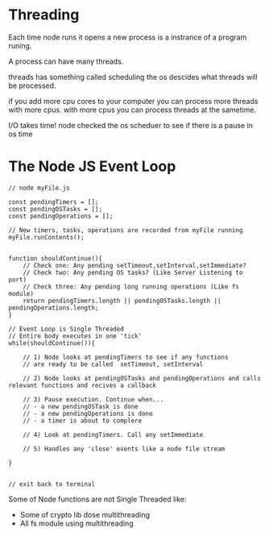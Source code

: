 # Threading 

Each time node runs it opens a new process is a instrance of a 
program runing. 

A process can have many threads. 

threads has something called scheduling 
the os descides what threads will be processed. 

if you add more cpu cores to your computer 
you can process more threads with more cpus. 
with more cpus you can process threads at the sametime. 

I/O takes time! node checked the os scheduer to see if there is a pause in os time 

# The Node JS Event Loop

```
// node myFile.js

const pendingTimers = [];
const pendingOSTasks = [];
const pendingOperations = [];

// New timers, tasks, operations are recorded from myFile running
myFile.runContents();


function shouldContinue(){
    // Check one: Any pending setTimeout,setInterval,setImmediate?
    // Check two: Any pending OS tasks? (Like Server Listening to port)
    // Check three: Any pending long running operations (Like fs module)
    return pendingTimers.length || pendingOSTasks.length || pendingOperations.length;
}

// Event Loop is Single Threaded 
// Entire body executes in one 'tick'
while(shouldContinue()){

    // 1) Node looks at pendingTimers to see if any functions 
    // are ready to be called  setTimeout, setInterval

    // 2) Node looks at pendingOSTasks and pendingOperations and calls  relevant functions and recives a callback

    // 3) Pause execution. Continue when...
    // - a new pendingOSTask is done 
    // - a new pendingOperations is done
    // - a timer is about to complere 

    // 4) Look at pendingTimers. Call any setImmediate

    // 5) Handles any 'close' events like a node file stream

}


// exit back to terminal

```

Some of Node functions are not Single Threaded like:

- Some of crypto lib dose multithreading 
- All fs module using multithreading

